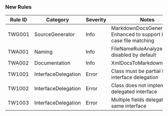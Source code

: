 ### New Rules

Rule ID | Category | Severity | Notes
--------|----------|----------|-------
TWG001 | SourceGenerator | Info | MarkdownDocsGenerator - Enhanced to support kebab-case file matching
TWA001 | Naming | Info | FileNameRuleAnalyzer, disabled by default
TWA002 | Documentation | Info | XmlDocsToMarkdownAnalyzer
TW1001 | InterfaceDelegation | Error | Class must be partial for interface delegation
TW1002 | InterfaceDelegation | Error | Class does not implement the delegated interface
TW1003 | InterfaceDelegation | Error | Multiple fields delegate the same interface
